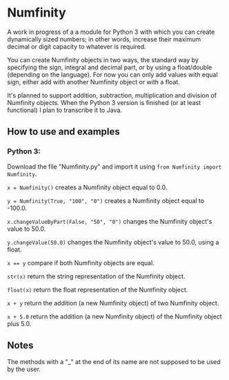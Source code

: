 # Numfinity

A work in progress of a a module for Python 3 with which you can create dynamically sized numbers; in other words, increase their maximum decimal or digit capacity to whatever is required.

You can create Numfinity objects in two ways, the standard way by specifying the sign, integral and decimal part, or by using a float/double (depending on the language). For now you can only add values with equal sign, either add with another Numfinity object or with a float.

It's planned to support addition, subtraction, multiplication and division of Numfinity objects. When the Python 3 version is finished (or at least functional) I plan to transcribe it to Java.

## How to use and examples

### Python 3:

Download the file "Numfinity.py" and import it using `from Numfinity import Numfinity`.

`x = Numfinity()` creates a Numfinity object equal to 0.0.

`y = Numfinity(True, "100", "0")` creates a Numfinity object equal to -100.0.

`x.changeValueByPart(False, "50", "0")` changes the Numfinity object's value to 50.0.

`y.changeValue(50.0)` changes the Numfinity object's value to 50.0, using a float.

`x == y` compare if both Numfinity objects are equal.

`str(x)` return the string representation of the Numfinity object.

`float(x)` return the float representation of the Numfinity object.

`x + y` return the addition (a new Numfinity object) of two Numfinity object.

`x + 5.0` return the addition (a new Numfinity object) of the Numfinity object plus 5.0.

## Notes

The methods with a "_" at the end of its name are not supposed to be used by the user.
